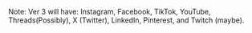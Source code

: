 Note: Ver 3 will have: Instagram, Facebook, TikTok, YouTube, Threads(Possibly), X (Twitter), LinkedIn, Pinterest, and Twitch (maybe).
